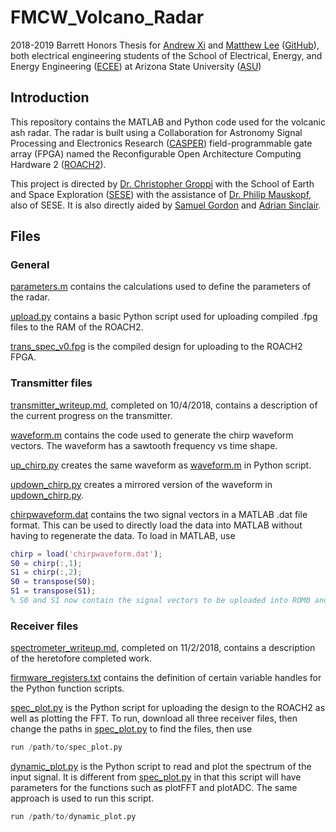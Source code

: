 # FMCW_Volcano_Radar
2018-2019 Barrett Honors Thesis for [Andrew Xi](mailto:andrew.xi@asu.edu) and [Matthew Lee](mailto:matthewlee@asu.edu) ([GitHub](https://github.com/Thisismatt)), both electrical engineering students of the School of Electrical, Energy, and Energy Engineering ([ECEE](https://ecee.engineering.asu.edu/)) at Arizona State University ([ASU](https://asu.edu))

## Introduction

This repository contains the MATLAB and Python code used for the volcanic ash radar. The radar is built using a
Collaboration for Astronomy Signal Processing and Electronics Research ([CASPER](https://casper.berkeley.edu/wiki/Main_Page)) field-programmable gate array
(FPGA) named the Reconfigurable Open Architecture Computing Hardware 2 ([ROACH2](https://casper.berkeley.edu/wiki/ROACH2)).

This project is directed by [Dr. Christopher Groppi](mailto:cgroppi@asu.edu) with the School of Earth and Space Exploration ([SESE](https://sese.asu.edu/)) with the assistance of [Dr. Philip Mauskopf](mailto:philip.mauskopf@asu.edu), also of SESE. It is also directly aided by [Samuel Gordon](mailto:sbg2133@gmail.com) and [Adrian Sinclair](mailto:aksincla@asu.edu).

## Files

### General

[parameters.m](parameters.m) contains the calculations used to define the parameters of the radar.

[upload.py](upload.py) contains a basic Python script used for uploading compiled .fpg files to the RAM of the ROACH2.

[trans_spec_v0.fpg](trans_spec_v0.fpg) is the compiled design for uploading to the ROACH2 FPGA.

### Transmitter files

[transmitter_writeup.md](tx/transmitter_writeup.md), completed on 10/4/2018, contains a description of the current progress on the transmitter.

[waveform.m](tx/waveform.m) contains the code used to generate the chirp waveform vectors. The waveform has a sawtooth frequency vs time shape.

[up_chirp.py](tx/up_chirp.py) creates the same waveform as [waveform.m](tx/waveform.m) in Python script.

[updown_chirp.py](tx/updown_chirp.py) creates a mirrored version of the waveform in [updown_chirp.py](tx/updown_chirp.py).

[chirpwaveform.dat](tx/chirpwaveform.dat) contains the two signal vectors in a MATLAB .dat file format. This can be used to directly load the data into MATLAB without having to regenerate the data. To load in MATLAB, use

```matlab
chirp = load('chirpwaveform.dat');
S0 = chirp(:,1);
S1 = chirp(:,2);
S0 = transpose(S0);
S1 = transpose(S1);
% S0 and S1 now contain the signal vectors to be uploaded into ROM0 and ROM1, respectively
```

### Receiver files

[spectrometer_writeup.md](spectrometer/spectrometer_writeup.md), completed on 11/2/2018, contains a description of the heretofore completed work.

[firmware_registers.txt](spectrometer/firmware_registers.txt) contains the definition of certain variable handles for the Python function scripts.

[spec_plot.py](spectrometer/spec_plot.py) is the Python script for uploading the design to the ROACH2 as well as plotting the FFT. To run, download all three receiver files, then change the paths in [spec_plot.py](spectrometer/spec_plot.py) to find the files, then use

```python
run /path/to/spec_plot.py
```

[dynamic_plot.py](spectrometer/dynamic_plot.py) is the Python script to read and plot the spectrum of the input signal. It is different from [spec_plot.py](spectrometer/spec_plot.py) in that this script will have parameters for the functions such as plotFFT and plotADC. The same approach is used to run this script.

```python
run /path/to/dynamic_plot.py
```
